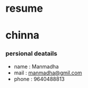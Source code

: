 # resume
# chinna
### persional deatails
- name  : Manmadha <br>
- mail  : manmadha@gmil.com <br>
- phone : 9640488813 <br>
